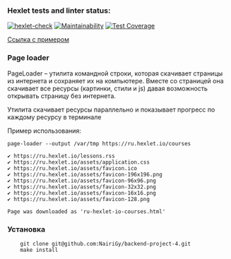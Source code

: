 ### Hexlet tests and linter status:
[![hexlet-check](https://github.com/NairiGy/backend-project-4/actions/workflows/hexlet-check.yml/badge.svg)](https://github.com/NairiGy/backend-project-4/actions/workflows/hexlet-check.yml)
[![Maintainability](https://api.codeclimate.com/v1/badges/afe6bc2e3700e501a295/maintainability)](https://codeclimate.com/github/NairiGy/backend-project-4/maintainability)
[![Test Coverage](https://api.codeclimate.com/v1/badges/afe6bc2e3700e501a295/test_coverage)](https://codeclimate.com/github/NairiGy/backend-project-4/test_coverage)

[Ссылка с примером](https://asciinema.org/a/s1F6GRMvv4fnAdtiqQxDyDG42)

### Page loader

PageLoader – утилита командной строки, которая скачивает страницы из интернета и сохраняет их на компьютере. Вместе со страницей она скачивает все ресурсы (картинки, стили и js) давая возможность открывать страницу без интернета.

Утилита скачивает ресурсы параллельно и показывает прогресс по каждому ресурсу в терминале

Пример использования:

```
page-loader --output /var/tmp https://ru.hexlet.io/courses

✔ https://ru.hexlet.io/lessons.rss
✔ https://ru.hexlet.io/assets/application.css
✔ https://ru.hexlet.io/assets/favicon.ico
✔ https://ru.hexlet.io/assets/favicon-196x196.png
✔ https://ru.hexlet.io/assets/favicon-96x96.png
✔ https://ru.hexlet.io/assets/favicon-32x32.png
✔ https://ru.hexlet.io/assets/favicon-16x16.png
✔ https://ru.hexlet.io/assets/favicon-128.png

Page was downloaded as 'ru-hexlet-io-courses.html'

```


### Установка

        git clone git@github.com:NairiGy/backend-project-4.git
        make install